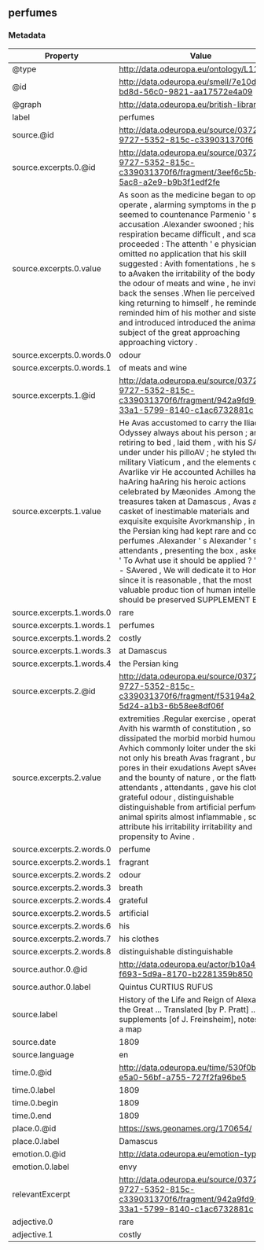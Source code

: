 ## perfumes

### Metadata

| Property | Value |
| -------- | ----- |
| @type | http://data.odeuropa.eu/ontology/L11_Smell |
| @id | http://data.odeuropa.eu/smell/7e10d9fe-bd8d-56c0-9821-aa17572e4a09 |
| @graph | http://data.odeuropa.eu/british-library |
| label | perfumes |
| source.@id | http://data.odeuropa.eu/source/03721ef6-9727-5352-815c-c339031370f6 |
| source.excerpts.0.@id | http://data.odeuropa.eu/source/03721ef6-9727-5352-815c-c339031370f6/fragment/3eef6c5b-bb8f-5ac8-a2e9-b9b3f1edf2fe |
| source.excerpts.0.value | As soon as the medicine began to operate , operate , alarming symptoms in the patient seemed to countenance Parmenio ' s accusation .Alexander swooned ; his respiration became difficult , and scarcely proceeded : The attenth ' e physician omitted no application that his skill suggested : Avith fomentations , he sought to aAvaken the irritability of the body ; Avith the odour of meats and wine , he invited back the senses .When lie perceived the king returning to himself , he reminded reminded him of his mother and sisters , and introduced introduced the animating subject of the great approaching approaching victory . |
| source.excerpts.0.words.0 | odour |
| source.excerpts.0.words.1 | of meats and wine |
| source.excerpts.1.@id | http://data.odeuropa.eu/source/03721ef6-9727-5352-815c-c339031370f6/fragment/942a9fd9-33a1-5799-8140-c1ac6732881c |
| source.excerpts.1.value | He Avas accustomed to carry the Iliad and Odyssey always about his person ; and on retiring to bed , laid them , with his SAVord , under under his pilloAV ; he styled them his military Viaticum , and the elements of Avarlike vir He accounted Achilles happy in haAring haAring his heroic actions celebrated by Mæonides .Among the treasures taken at Damascus , Avas a casket of inestimable materials and exquisite exquisite Avorkmanship , in Avhich the Persian king had kept rare and costly perfumes .Alexander ' s Alexander ' s attendants , presenting the box , asked him , ' To Avhat use it should be applied ? ' He an - SAvered , We will dedicate it to Homer , since it is reasonable , that the most valuable produc tion of human intellect should be preserved SUPPLEMENT Book t . |
| source.excerpts.1.words.0 | rare |
| source.excerpts.1.words.1 | perfumes |
| source.excerpts.1.words.2 | costly |
| source.excerpts.1.words.3 | at Damascus |
| source.excerpts.1.words.4 | the Persian king |
| source.excerpts.2.@id | http://data.odeuropa.eu/source/03721ef6-9727-5352-815c-c339031370f6/fragment/f53194a2-e29f-5d24-a1b3-6b58ee8df06f |
| source.excerpts.2.value | extremities .Regular exercise , operating Avith his warmth of constitution , so dissipated the morbid morbid humours Avhich commonly loiter under the skin , that not only his breath Avas fragrant , but his pores in their exudations Avept sAveetness ; and the bounty of nature , or the flattery of attendants , attendants , gave his clothes a grateful odour , distinguishable distinguishable from artificial perfume .To animal spirits almost inflammable , some attribute his irritability irritability and propensity to Avine . |
| source.excerpts.2.words.0 | perfume |
| source.excerpts.2.words.1 | fragrant |
| source.excerpts.2.words.2 | odour |
| source.excerpts.2.words.3 | breath |
| source.excerpts.2.words.4 | grateful |
| source.excerpts.2.words.5 | artificial |
| source.excerpts.2.words.6 | his |
| source.excerpts.2.words.7 | his clothes |
| source.excerpts.2.words.8 | distinguishable distinguishable |
| source.author.0.@id | http://data.odeuropa.eu/actor/b10a4bd2-f693-5d9a-8170-b2281359b850 |
| source.author.0.label | Quintus CURTIUS RUFUS |
| source.label | History of the Life and Reign of Alexander the Great ... Translated [by P. Pratt] ... With supplements [of J. Freinsheim], notes, and a map |
| source.date | 1809 |
| source.language | en |
| time.0.@id | http://data.odeuropa.eu/time/530f0b26-e5a0-56bf-a755-727f2fa96be5 |
| time.0.label | 1809 |
| time.0.begin | 1809 |
| time.0.end | 1809 |
| place.0.@id | https://sws.geonames.org/170654/ |
| place.0.label | Damascus |
| emotion.0.@id | http://data.odeuropa.eu/emotion-type/envy |
| emotion.0.label | envy |
| relevantExcerpt | http://data.odeuropa.eu/source/03721ef6-9727-5352-815c-c339031370f6/fragment/942a9fd9-33a1-5799-8140-c1ac6732881c |
| adjective.0 | rare |
| adjective.1 | costly |
